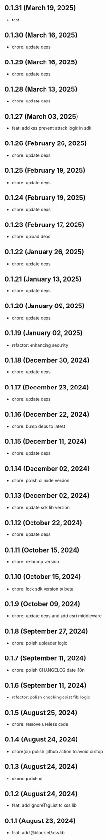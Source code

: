 ## 0.1.31 (March 19, 2025)

- test

## 0.1.30 (March 16, 2025)

- chore: update deps

## 0.1.29 (March 16, 2025)

- chore: update deps

## 0.1.28 (March 13, 2025)

- chore: update deps

## 0.1.27 (March 03, 2025)

- feat: add xss prevent attack logic in sdk

## 0.1.26 (February 26, 2025)

- chore: update deps

## 0.1.25 (February 19, 2025)

- chore: update deps

## 0.1.24 (February 19, 2025)

- chore: update deps

## 0.1.23 (February 17, 2025)

- chore: upload deps

## 0.1.22 (January 26, 2025)

- chore: update deps

## 0.1.21 (January 13, 2025)

- chore: update deps

## 0.1.20 (January 09, 2025)

- chore: update deps

## 0.1.19 (January 02, 2025)

- refactor: enhancing security

## 0.1.18 (December 30, 2024)

- chore: update deps

## 0.1.17 (December 23, 2024)

- chore: update deps

## 0.1.16 (December 22, 2024)

- chore: bump deps to latest

## 0.1.15 (December 11, 2024)

- chore: update deps

## 0.1.14 (December 02, 2024)

- chore: polish ci node version

## 0.1.13 (December 02, 2024)

- chore: update sdk lib version

## 0.1.12 (October 22, 2024)

- chore: update deps

## 0.1.11 (October 15, 2024)

- chore: re-bump version

## 0.1.10 (October 15, 2024)

- chore: lock sdk version to beta

## 0.1.9 (October 09, 2024)

- chore: update deps and add csrf middleware

## 0.1.8 (September 27, 2024)

- chore: polish uploader logic

## 0.1.7 (September 11, 2024)

- chore: polish CHANGELOG date i18n

## 0.1.6 (September 11, 2024)

- refactor: polish checking exist file logic

## 0.1.5 (August 25, 2024)

- chore: remove useless code

## 0.1.4 (August 24, 2024)

- chore(ci): polish github action to avoid ci stop

## 0.1.3 (August 24, 2024)

- chore: polish ci

## 0.1.2 (August 24, 2024)

- feat: add ignoreTagList to xss lib

## 0.1.1 (August 23, 2024)

- feat: add @blocklet/xss lib
